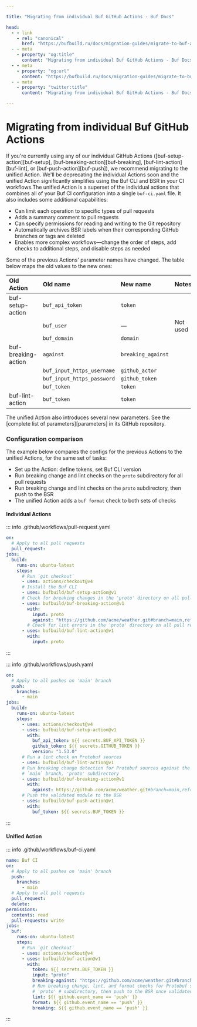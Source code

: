 ```yaml
---

title: "Migrating from individual Buf GitHub Actions - Buf Docs"

head:
  - - link
    - rel: "canonical"
      href: "https://bufbuild.ru/docs/migration-guides/migrate-to-buf-action/"
  - - meta
    - property: "og:title"
      content: "Migrating from individual Buf GitHub Actions - Buf Docs"
  - - meta
    - property: "og:url"
      content: "https://bufbuild.ru/docs/migration-guides/migrate-to-buf-action/"
  - - meta
    - property: "twitter:title"
      content: "Migrating from individual Buf GitHub Actions - Buf Docs"

---
```


# Migrating from individual Buf GitHub Actions

If you're currently using any of our individual GitHub Actions (\[buf-setup-action\]\[buf-setup\], \[buf-breaking-action\]\[buf-breaking\], \[buf-lint-action\]\[buf-lint\], or \[buf-push-action\]\[buf-push\]), we recommend migrating to the unified Action. We'll be deprecating the individual Actions soon and the unified Action significantly simplifies using the Buf CLI and BSR in your CI workflows.The unified Action is a superset of the individual actions that combines all of your Buf CI configuration into a single `buf-ci.yaml` file. It also includes some additional capabilities:

- Can limit each operation to specific types of pull requests
- Adds a summary comment to pull requests
- Can specify permissions for reading and writing to the Git repository
- Automatically archives BSR labels when their corresponding GitHub branches or tags are deleted
- Enables more complex workflows—change the order of steps, add checks to additional steps, and disable steps as needed

Some of the previous Actions' parameter names have changed. The table below maps the old values to the new ones:

| Old Action          | Old name                   | New name           | Notes    |
| :------------------ | :------------------------- | :----------------- | :------- |
| buf-setup-action    | `buf_api_token`            | `token`            |          |
|                     | `buf_user`                 | —                  | Not used |
|                     | `buf_domain`               | `domain`           |          |
| buf-breaking-action | `against`                  | `breaking_against` |          |
|                     | `buf_input_https_username` | `github_actor`     |          |
|                     | `buf_input_https_password` | `github_token`     |          |
|                     | `buf_token`                | `token`            |          |
| buf-lint-action     | `buf_token`                | `token`            |          |

The unified Action also introduces several new parameters. See the \[complete list of parameters\]\[parameters\] in its GitHub repository.

### Configuration comparison

The example below compares the configs for the previous Actions to the unified Actions, for the same set of tasks:

- Set up the Action: define tokens, set Buf CLI version
- Run breaking change and lint checks on the `proto` subdirectory for all pull requests
- Run breaking change and lint checks on the `proto` subdirectory, then push to the BSR
- The unified Action adds a `buf format` check to both sets of checks

#### Individual Actions

::: info .github/workflows/pull-request.yaml

```yaml
on:
  # Apply to all pull requests
  pull_request:
jobs:
  build:
    runs-on: ubuntu-latest
    steps:
      # Run `git checkout`
      - uses: actions/checkout@v4
      # Install the Buf CLI
      - uses: bufbuild/buf-setup-action@v1
      # Check for breaking changes in the 'proto' directory on all pull requests
      - uses: bufbuild/buf-breaking-action@v1
        with:
          input: proto
          against: "https://github.com/acme/weather.git#branch=main,ref=HEAD~1,subdir=proto"
        # Check for lint errors in the 'proto' directory on all pull requests
      - uses: bufbuild/buf-lint-action@v1
        with:
          input: proto
```

:::

::: info .github/workflows/push.yaml

```yaml
on:
  # Apply to all pushes on 'main' branch
  push:
    branches:
      - main
jobs:
  build:
    runs-on: ubuntu-latest
    steps:
      - uses: actions/checkout@v4
      - uses: bufbuild/buf-setup-action@v1
        with:
          buf_api_token: ${{ secrets.BUF_API_TOKEN }}
          github_token: ${{ secrets.GITHUB_TOKEN }}
          version: "1.53.0"
      # Run a lint check on Protobuf sources
      - uses: bufbuild/buf-lint-action@v1
      # Run breaking change detection for Protobuf sources against the current
      # `main` branch, 'proto' subdirectory
      - uses: bufbuild/buf-breaking-action@v1
        with:
          against: https://github.com/acme/weather.git#branch=main,ref=HEAD~1,subdir=proto
      # Push the validated module to the BSR
      - uses: bufbuild/buf-push-action@v1
        with:
          buf_token: ${{ secrets.BUF_TOKEN }}
```

:::

#### Unified Action

::: info .github/workflows/buf-ci.yaml

```yaml
name: Buf CI
on:
  # Apply to all pushes on 'main' branch
  push:
    branches:
      - main
  # Apply to all pull requests
  pull_request:
  delete:
permissions:
  contents: read
  pull-requests: write
jobs:
  buf:
    runs-on: ubuntu-latest
    steps:
      # Run `git checkout`
      - uses: actions/checkout@v4
      - uses: bufbuild/buf-action@v1
        with:
          token: ${{ secrets.BUF_TOKEN }}
          input: "proto"
          breaking-against: "https://github.com/acme/weather.git#branch=main,ref=HEAD~1,subdir=proto"
          # Run breaking change, lint, and format checks for Protobuf sources against all branches,
          # 'proto' # subdirectory, then push to the BSR once validated
          lint: ${{ github.event_name == 'push' }}
          format: ${{ github.event_name == 'push' }}
          breaking: ${{ github.event_name == 'push' }}
```

:::
